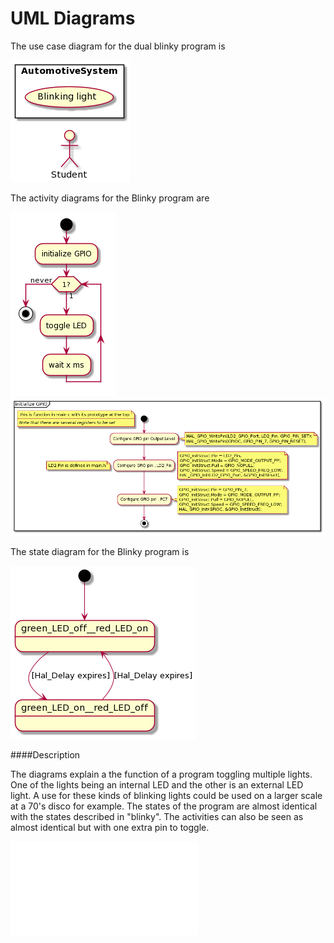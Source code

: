 # UML Diagrams

The use case diagram for the dual blinky program is

![The use case diagram](UseCase.png)

The activity diagrams for the Blinky program are

![The main activity diagram](Activity.png)
![init GPIO activity diagram](dualBlinkyGPIO.png)

The state diagram for the Blinky program is

![The state diagram](dualBState.png)

####Description

The diagrams explain a the function of a program toggling multiple lights. One of the lights being an internal LED and the other is an external LED light.
A use for these kinds of blinking lights could be used on a larger scale at a 70's disco for example. The states of the program are almost identical with the states described in "blinky".
The activities can also be seen as almost identical but with one extra pin to toggle.

![Example](dualBlinky.pdf)